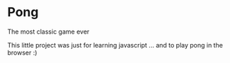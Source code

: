 # Pong
The most classic game ever

This little project was just for learning javascript ... and to play pong in the browser :)
